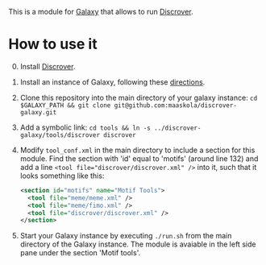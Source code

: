 This is a module for [Galaxy](http://galaxyproject.org/) that allows to run [Discrover](https://github.com/maaskola/discrover).

How to use it
=============

0. Install [Discrover](https://github.com/maaskola/discrover).
1. Install an instance of Galaxy, following these [directions](https://wiki.galaxyproject.org/Admin/GetGalaxy).
2. Clone this repository into the main directory of your galaxy instance: ```cd $GALAXY_PATH && git clone git@github.com:maaskola/discrover-galaxy.git```
3. Add a symbolic link: ```cd tools && ln -s ../discrover-galaxy/tools/discrover discrover```
4. Modify ```tool_conf.xml``` in the main directory to include a section for this module.
  Find the section with 'id' equal to 'motifs' (around line 132) and add a line ```<tool file="discrover/discrover.xml" />``` into it, such that it looks something like this:

    ```xml
    <section id="motifs" name="Motif Tools">
      <tool file="meme/meme.xml" />
      <tool file="meme/fimo.xml" />
      <tool file="discrover/discrover.xml" />
    </section>
    ```
5. Start your Galaxy instance by executing ```./run.sh``` from the main directory of the Galaxy instance. The module is avaiable in the left side pane under the section 'Motif tools'.
